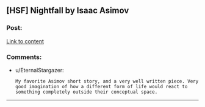 ## [HSF] Nightfall by Isaac Asimov

### Post:

[Link to content](http://www.astro.sunysb.edu/fwalter/AST389/TEXTS/Nightfall.htm)

### Comments:

- u/EternalStargazer:
  ```
  My favorite Asimov short story, and a very well written piece. Very good imagination of how a different form of life would react to something completely outside their conceptual space.
  ```

---

